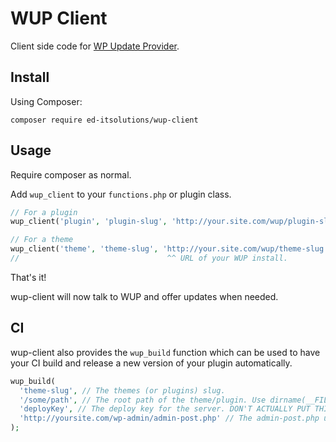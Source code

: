 # WUP Client

Client side code for [WP Update Provider](https://github.com/Ed-ITSolutions/wp-update-provider).

## Install

Using Composer:

```
composer require ed-itsolutions/wup-client
```

## Usage

Require composer as normal.

Add `wup_client` to your `functions.php` or plugin class.

```php
// For a plugin
wup_client('plugin', 'plugin-slug', 'http://your.site.com/wup/plugin-slug');

// For a theme
wup_client('theme', 'theme-slug', 'http://your.site.com/wup/theme-slug');
//                                 ^^ URL of your WUP install.
```

That's it!

wup-client will now talk to WUP and offer updates when needed.

## CI

wup-client also provides the `wup_build` function which can be used to have your CI build and release a new version of your plugin automatically.

```php
wup_build(
  'theme-slug', // The themes (or plugins) slug.
  '/some/path', // The root path of the theme/plugin. Use dirname(__FILE__) to make this generic.
  'deployKey', // The deploy key for the server. DON'T ACTUALLY PUT THIS IN VCS. ProTip. getenv('WUP_DEPLOY_KEY')
  'http://yoursite.com/wp-admin/admin-post.php' // The admin-post.php url for your site.
);
```
